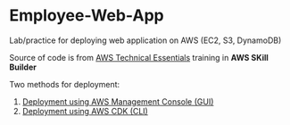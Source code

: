 # Employee-Web-App
Lab/practice for deploying web application on AWS (EC2, S3, DynamoDB)

Source of code is from [AWS Technical Essentials](https://explore.skillbuilder.aws/learn/course/1851/play/85986/aws-technical-essentials) training in **AWS SKill Builder**

Two methods for deployment:
1. [Deployment using AWS Management Console (GUI)](https://github.com/haffizhissham/Employee-Web-App/tree/main/1.%20Guide%20(AWS%20Management%20Console))
2. [Deployment using AWS CDK (CLI)](https://github.com/haffizhissham/Employee-Web-App/tree/main/2.%20Guide%20(CDK))